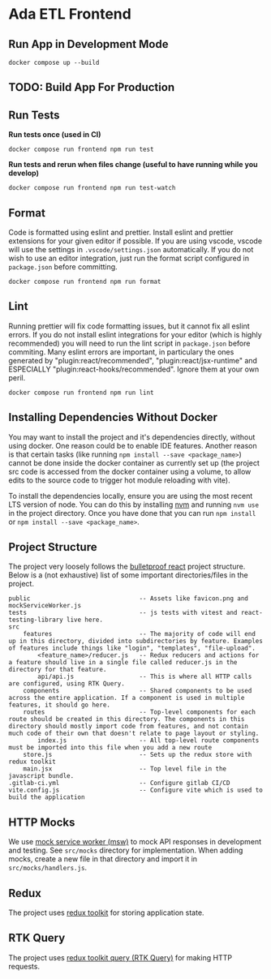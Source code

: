 # Ada ETL Frontend

## Run App in Development Mode

```
docker compose up --build
```

## TODO: Build App For Production

## Run Tests

**Run tests once (used in CI)**

```
docker compose run frontend npm run test
```

**Run tests and rerun when files change (useful to have running while you develop)**

```
docker compose run frontend npm run test-watch
```

## Format

Code is formatted using eslint and prettier. Install eslint and prettier extensions for your given editor if possible. If you are using vscode, vscode will use the settings in `.vscode/settings.json` automatically.
If you do not wish to use an editor integration, just run the format script configured in `package.json` before committing.

```
docker compose run frontend npm run format
```

## Lint

Running prettier will fix code formatting issues, but it cannot fix all eslint errors. If you do not install eslint integrations for your editor (which is highly recommended) you will need to run the lint script in `package.json` before commiting. Many eslint errors are important, in particulary the ones generated by "plugin:react/recommended", "plugin:react/jsx-runtime" and ESPECIALLY "plugin:react-hooks/recommended". Ignore them at your own peril.

```
docker compose run frontend npm run lint
```

## Installing Dependencies Without Docker

You may want to install the project and it's dependencies directly, without using docker. One reason could be to enable IDE features. Another reason is that certain tasks (like running `npm install --save <package_name>`) cannot be done inside the docker container as currently set up (the project src code is accessed from the docker container using a volume, to allow edits to the source code to trigger hot module reloading with vite).

To install the dependencies locally, ensure you are using the most recent LTS version of node. You can do this by installing [nvm](https://github.com/nvm-sh/nvm) and running `nvm use` in the project directory. Once you have done that you can run `npm install` or `npm install --save <package_name>`.

## Project Structure

The project very loosely follows the [bulletproof react](https://github.com/alan2207/bulletproof-react/blob/master/docs/project-structure.md) project structure.
Below is a (not exhaustive) list of some important directories/files in the project.

```
public                              -- Assets like favicon.png and mockServiceWorker.js
tests                               -- js tests with vitest and react-testing-library live here.
src
    features                        -- The majority of code will end up in this directory, divided into subdirectories by feature. Examples of features include things like "login", "templates", "file-upload".
        <feature_name>/reducer.js   -- Redux reducers and actions for a feature should live in a single file called reducer.js in the directory for that feature.
        api/api.js                  -- This is where all HTTP calls are configured, using RTK Query.
    components                      -- Shared components to be used across the entire application. If a component is used in multiple features, it should go here.
    routes                          -- Top-level components for each route should be created in this directory. The components in this directory should mostly import code from features, and not contain much code of their own that doesn't relate to page layout or styling.
        index.js                    -- All top-level route components must be imported into this file when you add a new route
    store.js                        -- Sets up the redux store with redux toolkit
    main.jsx                        -- Top level file in the javascript bundle.
.gitlab-ci.yml                      -- Configure gitlab CI/CD
vite.config.js                      -- Configure vite which is used to build the application
```

## HTTP Mocks

We use [mock service worker (msw)](https://mswjs.io/docs/) to mock API responses in development and testing. See `src/mocks` directory for implementation. When adding mocks, create a new file in that directory and import it in `src/mocks/handlers.js`.

## Redux

The project uses [redux toolkit](https://redux-toolkit.js.org/usage/usage-guide) for storing application state.

## RTK Query

The project uses [redux toolkit query (RTK Query)](https://redux-toolkit.js.org/rtk-query/overview) for making HTTP requests.
